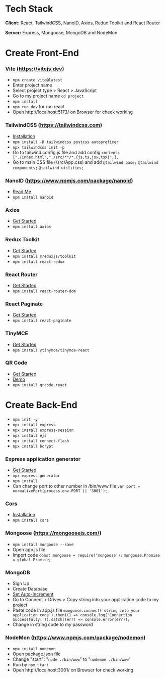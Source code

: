 # Tech Stack
**Client:** React, TailwindCSS, NanoID, Axios, Redux Toolkit and React Router

**Server:** Express, Mongoose, MongoDB and NodeMon



# Create Front-End

### Vite (https://vitejs.dev)
- `npm create vite@latest`
- Enter project name
- Select project type > React > JavaScript
- Go to my project name `cd project`
- `npm install`
- `npm run dev` for run react
- Open http://localhost:5173/ on Browser for check working

### TailwindCSS (https://tailwindcss.com)
- [Installation](https://tailwindcss.com/docs/guides/vite)
- `npm install -D tailwindcss postcss autoprefixer`
- `npx tailwindcss init -p`
- Go to tailwind.config.js file and add config `content: ["./index.html","./src/**/*.{js,ts,jsx,tsx}",],`
- Go to main CSS file (/src/App.css) and add `@tailwind base;` `@tailwind components;` `@tailwind utilities;`

### NanoID (https://www.npmjs.com/package/nanoid)
- [Read Me](https://github.com/ai/nanoid#readme)
- `npm install nanoid`

### Axios
- [Get Started](https://axios-http.com/docs/intro)
- `npm install axios`

### Redux Toolkit
- [Get Started](https://redux-toolkit.js.org/introduction/getting-started)
- `npm install @reduxjs/toolkit`
- `npm install react-redux`

### React Router
- [Get Started](https://reactrouter.com/en/main/start/tutorial)
- `npm install react-router-dom`

### React Paginate
- [Get Started](https://github.com/AdeleD/react-paginate?tab=readme-ov-file#readme)
- `npm install react-paginate`

### TinyMCE
- [Get Started](https://www.tiny.cloud/docs/integrations/react/)
- `npm install @tinymce/tinymce-react`

### QR Code
- [Get Started](https://www.npmjs.com/package/qrcode.react)
- [Demo](https://zpao.github.io/qrcode.react/)
- `npm install qrcode.react`



# Create Back-End

- `npm init -y`
- `npx install express`
- `npx install express-session`
- `npx install ejs`
- `npx install connect-flash`
- `npx install bcrypt`

### Express application generator
- [Get Started](https://expressjs.com/en/starter/generator.html)
- `npx express-generator`
- `npm install`
- Can change port to other number in /bin/www file `var port = normalizePort(process.env.PORT || '3001');`

### Cors
- [Installation](https://expressjs.com/en/resources/middleware/cors.html)
- `npm install cors`

### Mongoose (https://mongoosejs.com/)
- `npm install mongoose --save`
- Open app.js file
- Import code `const mongoose = require('mongoose');` `mongoose.Promise = global.Promise;`

### MongoDB
- Sign Up
- Create Database
- [Set Auto-Increment](https://www.mongodb.com/developer/products/atlas/triggers-tricks-auto-increment-fields/)
- Go to Connect > Drives > Copy string into your application code to my project
- Paste code in app.js file `mongoose.connect('string into your application code').then(() => console.log('Connection Successfully!')).catch((err) => console.error(err));`
- Change <password> in string code to my password

### NodeMon (https://www.npmjs.com/package/nodemon)
- `npm install nodemon`
- Open package.json file
- Change "start": "`node ./bin/www`" to "`nodemon ./bin/www`"
- Run by `npm start`
- Open http://localhost:3001/ on Browser for check working